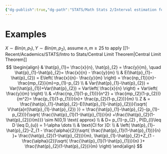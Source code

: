 ```yaml
---
{"dg-publish":true,"dg-path":"STATS/Math Stats 2/Interval estimation for the difference between proportions.md","permalink":"/stats/math-stats-2/interval-estimation-for-the-difference-between-proportions/","created":"2025-03-04T19:56:57.900-05:00","updated":"2025-07-07T17:32:42.449-04:00"}
---
```





# Examples
$X\sim Bin(n,p_{1}), Y\sim Bin(m,p_{2}),$ assume $n,m \geq 25$ to apply [[1-Recent/Academics/STATS/Intro to Stats/Central Limit Theorem\|Central Limit Theorem]]
$$
\begin{align}
 & \hat{p}_{1}= \frac{x}{n}, \hat{p}_{2} = \frac{y}{m}, \quad \hat{p}_{1}-\hat{p}_{2}= \frac{x}{n} - \frac{y}{m} \\
 & E(\hat{p}_{1}-\hat{p}_{2}) = E\left(  \frac{x}{n}- \frac{y}{m} \right) = \frac{np_{1}}{n}- \frac{mp_{2}}{m}=p_{1}-p_{2}  \\
 & Var(\hat{p}_{1}-\hat{p}_{2}) = Var(\hat{p}_{1})+Var(\hat{p}_{2}) = Var\left( \frac{x}{n} \right) + Var\left( \frac{y}{m} \right) \\
  &  =\frac{np_{1}(1-p_{1})}{n^2} + \frac{mp_{2}(1-p_{2})}{m^2}= \frac{p_{1}(1-p_{1})}{n}+ \frac{p_{2}(1-p_{2})}{m} \\
Z & = \frac{\hat{p}_{1}-\hat{p}_{2}-E(\hat{p}_{1}-\hat{p}_{2})}{\sqrt{ V\hat{a}r(\hat{p}_{1}-\hat{p}_{2}) }} = \frac{\hat{p}_{1}-\hat{p}_{2}-(p_{1}-p_{2})}{\sqrt{ \frac{\hat{p}_{1}(1-\hat{p}_{1})}{n} +\frac{\hat{p}_{2}(1-\hat{p}_{2})}{m}}} \sim N(0,1) \text{ approx} \\
 & D= p_{1}-p_{2} , P(D_{l}\leq D \leq D_{u}) = 1-\alpha \dots \\
 & \text{CI for }D: \\
 & \left( \hat{p}_{1}-\hat{p}_{2}-Z_{1 - \frac{\alpha}{2}}\sqrt{  \frac{\hat{p}_{1}(1-\hat{p}_{1})}{n} }+ \frac{\hat{p}_{2}(1-\hat{p}_{2})}{m}, \hat{p}_{1}-\hat{p}_{2}+Z_{1 - \frac{\alpha}{2}}\sqrt{  \frac{\hat{p}_{1}(1-\hat{p}_{1})}{n} }+ \frac{\hat{p}_{2}(1-\hat{p}_{2})}{m} \right)
\end{align}
$$
